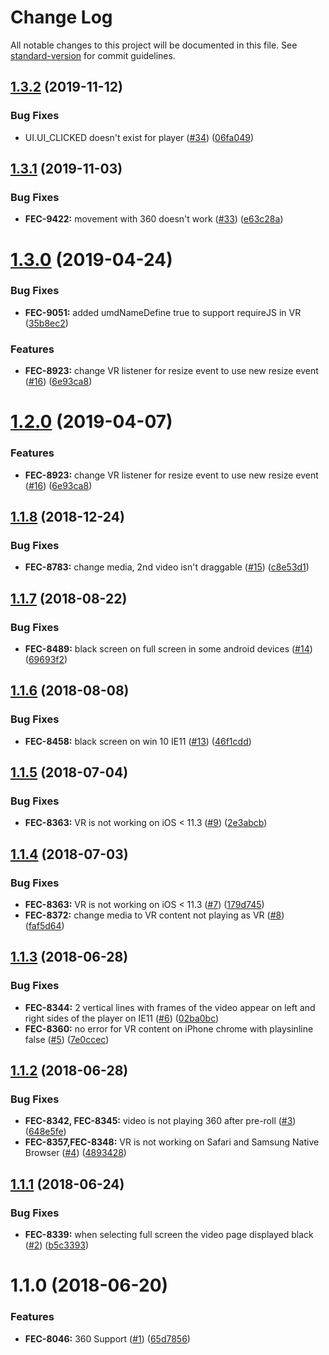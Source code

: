# Change Log

All notable changes to this project will be documented in this file. See [standard-version](https://github.com/conventional-changelog/standard-version) for commit guidelines.

<a name="1.3.2"></a>
## [1.3.2](https://github.com/kaltura/playkit-js-vr/compare/v1.3.1...v1.3.2) (2019-11-12)


### Bug Fixes

* UI.UI_CLICKED doesn't exist for player ([#34](https://github.com/kaltura/playkit-js-vr/issues/34)) ([06fa049](https://github.com/kaltura/playkit-js-vr/commit/06fa049))



<a name="1.3.1"></a>
## [1.3.1](https://github.com/kaltura/playkit-js-vr/compare/v1.3.0...v1.3.1) (2019-11-03)


### Bug Fixes

* **FEC-9422:** movement with 360 doesn't work ([#33](https://github.com/kaltura/playkit-js-vr/issues/33)) ([e63c28a](https://github.com/kaltura/playkit-js-vr/commit/e63c28a))



<a name="1.3.0"></a>
# [1.3.0](https://github.com/kaltura/playkit-js-vr/compare/v1.1.8...v1.3.0) (2019-04-24)


### Bug Fixes

* **FEC-9051:** added umdNameDefine true to support requireJS in VR ([35b8ec2](https://github.com/kaltura/playkit-js-vr/commit/35b8ec2))


### Features

* **FEC-8923:** change VR listener for resize event to use new resize event ([#16](https://github.com/kaltura/playkit-js-vr/issues/16)) ([6e93ca8](https://github.com/kaltura/playkit-js-vr/commit/6e93ca8))



<a name="1.2.0"></a>
# [1.2.0](https://github.com/kaltura/playkit-js-vr/compare/v1.1.8...v1.2.0) (2019-04-07)


### Features

* **FEC-8923:** change VR listener for resize event to use new resize event ([#16](https://github.com/kaltura/playkit-js-vr/issues/16)) ([6e93ca8](https://github.com/kaltura/playkit-js-vr/commit/6e93ca8))



<a name="1.1.8"></a>
## [1.1.8](https://github.com/kaltura/playkit-js-vr/compare/v1.1.7...v1.1.8) (2018-12-24)


### Bug Fixes

* **FEC-8783:** change media, 2nd video isn't draggable ([#15](https://github.com/kaltura/playkit-js-vr/issues/15)) ([c8e53d1](https://github.com/kaltura/playkit-js-vr/commit/c8e53d1))



<a name="1.1.7"></a>
## [1.1.7](https://github.com/kaltura/playkit-js-vr/compare/v1.1.6...v1.1.7) (2018-08-22)


### Bug Fixes

* **FEC-8489:** black screen on full screen in some android devices ([#14](https://github.com/kaltura/playkit-js-vr/issues/14)) ([69693f2](https://github.com/kaltura/playkit-js-vr/commit/69693f2))



<a name="1.1.6"></a>
## [1.1.6](https://github.com/kaltura/playkit-js-vr/compare/v1.1.5...v1.1.6) (2018-08-08)


### Bug Fixes

* **FEC-8458:** black screen on win 10 IE11 ([#13](https://github.com/kaltura/playkit-js-vr/issues/13)) ([46f1cdd](https://github.com/kaltura/playkit-js-vr/commit/46f1cdd))



<a name="1.1.5"></a>
## [1.1.5](https://github.com/kaltura/playkit-js-vr/compare/v1.1.4...v1.1.5) (2018-07-04)


### Bug Fixes

* **FEC-8363:** VR is not working on iOS < 11.3 ([#9](https://github.com/kaltura/playkit-js-vr/issues/9)) ([2e3abcb](https://github.com/kaltura/playkit-js-vr/commit/2e3abcb))



<a name="1.1.4"></a>
## [1.1.4](https://github.com/kaltura/playkit-js-vr/compare/v1.1.3...v1.1.4) (2018-07-03)


### Bug Fixes

* **FEC-8363:** VR is not working on iOS < 11.3 ([#7](https://github.com/kaltura/playkit-js-vr/issues/7)) ([179d745](https://github.com/kaltura/playkit-js-vr/commit/179d745))
* **FEC-8372:** change media to VR content not playing as VR ([#8](https://github.com/kaltura/playkit-js-vr/issues/8)) ([faf5d64](https://github.com/kaltura/playkit-js-vr/commit/faf5d64))



<a name="1.1.3"></a>
## [1.1.3](https://github.com/kaltura/playkit-js-vr/compare/v1.1.2...v1.1.3) (2018-06-28)


### Bug Fixes

* **FEC-8344:** 2 vertical lines with frames of the video appear on left and right sides of the player on IE11 ([#6](https://github.com/kaltura/playkit-js-vr/issues/6)) ([02ba0bc](https://github.com/kaltura/playkit-js-vr/commit/02ba0bc))
* **FEC-8360:** no error for VR content on iPhone chrome with playsinline false ([#5](https://github.com/kaltura/playkit-js-vr/issues/5)) ([7e0ccec](https://github.com/kaltura/playkit-js-vr/commit/7e0ccec))



<a name="1.1.2"></a>
## [1.1.2](https://github.com/kaltura/playkit-js-vr/compare/v1.1.1...v1.1.2) (2018-06-28)


### Bug Fixes

* **FEC-8342, FEC-8345:** video is not playing 360 after pre-roll ([#3](https://github.com/kaltura/playkit-js-vr/issues/3)) ([648e5fe](https://github.com/kaltura/playkit-js-vr/commit/648e5fe))
* **FEC-8357,FEC-8348:** VR is not working on Safari and Samsung Native Browser ([#4](https://github.com/kaltura/playkit-js-vr/issues/4)) ([4893428](https://github.com/kaltura/playkit-js-vr/commit/4893428))



<a name="1.1.1"></a>
## [1.1.1](https://github.com/kaltura/playkit-js-vr/compare/v1.1.0...v1.1.1) (2018-06-24)


### Bug Fixes

* **FEC-8339:** when selecting full screen the video page displayed black ([#2](https://github.com/kaltura/playkit-js-vr/issues/2)) ([b5c3393](https://github.com/kaltura/playkit-js-vr/commit/b5c3393))



<a name="1.1.0"></a>
# 1.1.0 (2018-06-20)


### Features

* **FEC-8046:** 360 Support ([#1](https://github.com/kaltura/playkit-js-vr/issues/1)) ([65d7856](https://github.com/kaltura/playkit-js-vr/commit/65d7856))
